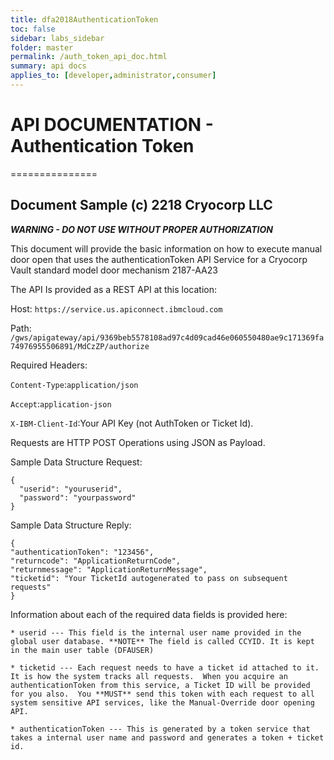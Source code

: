 ```yaml
---
title: dfa2018AuthenticationToken
toc: false
sidebar: labs_sidebar
folder: master
permalink: /auth_token_api_doc.html
summary: api docs
applies_to: [developer,administrator,consumer]
---
```


# API DOCUMENTATION - Authentication Token
===============

## Document Sample (c) 2218 Cryocorp LLC

***WARNING - DO NOT USE WITHOUT PROPER AUTHORIZATION*** 

This document will provide the basic information on how to execute manual door open that uses the authenticationToken API Service for a Cryocorp Vault standard model door mechanism 2187-AA23

The API Is provided as a REST API at this location:

Host:  `https://service.us.apiconnect.ibmcloud.com`

Path: `/gws/apigateway/api/9369beb5578108ad97c4d09cad46e060550480ae9c171369fa74976955506891/MdCzZP/authorize`

Required Headers: 

`Content-Type`:`application/json`

`Accept`:`application-json`

`X-IBM-Client-Id`:Your API Key (not AuthToken or Ticket Id). 

Requests are HTTP POST Operations using JSON as Payload.  

Sample Data Structure Request:
```
{
  "userid": "youruserid",
  "password": "yourpassword"
}
```

Sample Data Structure Reply:
```
{
"authenticationToken": "123456",
"returncode": "ApplicationReturnCode",
"returnmessage": "ApplicationReturnMessage",
"ticketid": "Your TicketId autogenerated to pass on subsequent requests"
}
```

Information about each of the required data fields is provided here:

	* userid --- This field is the internal user name provided in the global user database. **NOTE** The field is called CCYID. It is kept in the main user table (DFAUSER)

	* ticketid --- Each request needs to have a ticket id attached to it.  It is how the system tracks all requests.  When you acquire an authenticationToken from this service, a Ticket ID will be provided for you also.  You **MUST** send this token with each request to all system sensitive API services, like the Manual-Override door opening API.
	
	* authenticationToken --- This is generated by a token service that takes a internal user name and password and generates a token + ticket id. 
